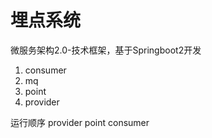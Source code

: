 # 埋点系统

微服务架构2.0-技术框架，基于Springboot2开发

1. consumer
2. mq
3. point
4. provider

运行顺序
provider
point
consumer
		